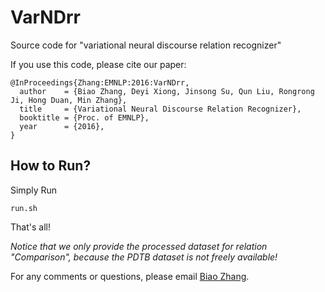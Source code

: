 # VarNDrr

Source code for "variational neural discourse relation recognizer"

If you use this code, please cite our paper:
```
@InProceedings{Zhang:EMNLP:2016:VarNDrr,
  author    = {Biao Zhang, Deyi Xiong, Jinsong Su, Qun Liu, Rongrong Ji, Hong Duan, Min Zhang},
  title     = {Variational Neural Discourse Relation Recognizer},
  booktitle = {Proc. of EMNLP},
  year      = {2016},
}
```

## How to Run?

Simply Run
```
run.sh
```
That's all!

*Notice that we only provide the processed dataset for relation "Comparison", because the PDTB dataset is not freely available!*

For any comments or questions, please email <a href="mailto:zb@stu.xmu.edu.cn">Biao Zhang</a>.
